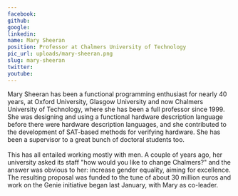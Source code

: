 ```yaml
---
facebook: 
github: 
google: 
linkedin: 
name: Mary Sheeran
position: Professor at Chalmers University of Technology
pic_url: uploads/mary-sheeran.png
slug: mary-sheeran
twitter: 
youtube: 
---
```

<p>Mary Sheeran has been a functional programming enthusiast for nearly 40 years, at Oxford University, Glasgow University and now Chalmers University of Technology, where she has been a full professor since 1999. She was designing and using a functional hardware description language before there were hardware description languages, and she contributed to the development of SAT-based methods for verifying hardware. She has been a supervisor to a great bunch of doctoral students too.<br />
<br />
This has all entailed working mostly with men. A couple of years ago, her university asked its staff &quot;how would you like to change Chalmers?&quot; and the answer was obvious to her: increase gender equality, aiming for excellence. The resulting proposal was funded to the tune of about 30 million euros and work on the Genie initiative began last January, with Mary as co-leader.</p>
